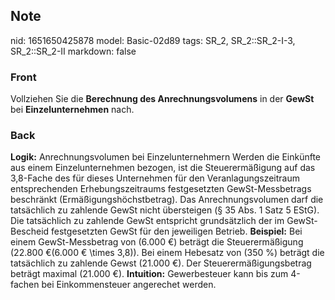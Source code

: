 ## Note
nid: 1651650425878
model: Basic-02d89
tags: SR_2, SR_2::SR_2-I-3, SR_2::SR_2-II
markdown: false

### Front
Vollziehen Sie die <b>Berechnung des Anrechnungsvolumens</b> in der
<b>GewSt</b> bei <b>Einzelunternehmen</b> nach.

### Back
<b>Logik:</b> Anrechnungsvolumen bei Einzelunternehmern Werden die
Einkünfte aus einem Einzelunternehmen bezogen, ist die
Steuerermäßigung auf das 3,8-Fache des für dieses Unternehmen für
den Veranlagungszeitraum entsprechenden Erhebungszeitraums
festgesetzten GewSt-Messbetrags beschränkt
(Ermäßigungshöchstbetrag). Das Anrechnungsvolumen darf die
tatsächlich zu zahlende GewSt nicht übersteigen (§ 35 Abs. 1 Satz 5
EStG). Die tatsächlich zu zahlende GewSt entspricht grundsätzlich
der im GewSt-Bescheid festgesetzten GewSt für den jeweiligen
Betrieb. <b>Beispiel:</b> Bei einem GewSt-Messbetrag von \(6.000
€\) beträgt die Steuerermäßigung \(22.800 €(6.000 € \times 3,8)\).
Bei einem Hebesatz von \(350 \%\) beträgt die tatsächlich zu
zahlende Gewst \(21.000 €\). Der Steuerermäßigungsbetrag beträgt
maximal \(21.000 €\). <b>Intuition:</b> Gewerbesteuer kann bis zum
4-fachen bei Einkommensteuer angerechet werden.
